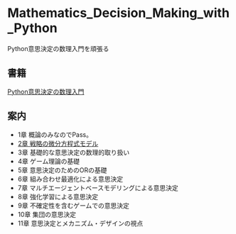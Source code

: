 # Mathematics_Decision_Making_with_Python
Python意思決定の数理入門を頑張る

## 書籍
[Python意思決定の数理入門](https://www.ohmsha.co.jp/book/9784274228988/)

## 案内

- 1章 概論のみなのでPass。
- [2章 戦略の微分方程式モデル](./chp2.html)
- 3章 基礎的な意思決定の数理的取り扱い
- 4章 ゲーム理論の基礎
- 5章 意思決定のためのORの基礎
- 6章 組み合わせ最適化による意思決定
- 7章 マルチエージェントベースモデリングによる意思決定
- 8章 強化学習による意思決定
- 9章 不確定性を含むゲームでの意思決定
- 10章 集団の意思決定
- 11章 意思決定とメカニズム・デザインの視点